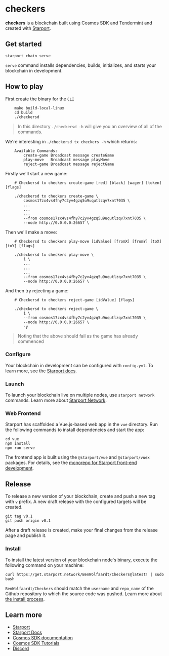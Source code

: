 # checkers
**checkers** is a blockchain built using Cosmos SDK and Tendermint and created with [Starport](https://github.com/tendermint/starport).

## Get started

```
starport chain serve
```

`serve` command installs dependencies, builds, initializes, and starts your blockchain in development.

## How to play 

First create the binary for the `CLI`

```
    make build-local-linux
    cd build
    ./checkersd
```

> In this directory `./checkersd -h` will give you an overview of all of the commands.

We're interesting in `./checkersd tx checkers -h` which returns: 

```
    Available Commands:
        create-game Broadcast message createGame
        play-move   Broadcast message playMove
        reject-game Broadcast message rejectGame
```

Firstly we'll start a new game:

```
    # Checkersd tx checkers create-game [red] [black] [wager] [token] [flags]
    
    ./checkersd tx checkers create-game \
        cosmos17zx4vs4fhy7c2yv4gzq5u9uqutlzqv7xnt7035 \
        ...
        ...
        ...
        --from cosmos17zx4vs4fhy7c2yv4gzq5u9uqutlzqv7xnt7035 \
        --node http://0.0.0.0:26657 \
```

Then we'll make a move:

```
    # Checkersd tx checkers play-move [idValue] [fromX] [fromY] [toX] [toY] [flags]

    ./checkersd tx checkers play-move \
        1 \
        ...
        ...
        ...
        --from cosmos17zx4vs4fhy7c2yv4gzq5u9uqutlzqv7xnt7035 \
        --node http://0.0.0.0:26657 \
```

And then try rejecting a game: 

```
    # Checkersd tx checkers reject-game [idValue] [flags]

    ./checkersd tx checkers reject-game \
        1 \
        --from cosmos17zx4vs4fhy7c2yv4gzq5u9uqutlzqv7xnt7035 \
        --node http://0.0.0.0:26657 \
        -y
```

> Noting that the above should fail as the game has already commenced

### Configure

Your blockchain in development can be configured with `config.yml`. To learn more, see the [Starport docs](https://docs.starport.network).

### Launch

To launch your blockchain live on multiple nodes, use `starport network` commands. Learn more about [Starport Network](https://github.com/tendermint/spn).

### Web Frontend

Starport has scaffolded a Vue.js-based web app in the `vue` directory. Run the following commands to install dependencies and start the app:

```
cd vue
npm install
npm run serve
```

The frontend app is built using the `@starport/vue` and `@starport/vuex` packages. For details, see the [monorepo for Starport front-end development](https://github.com/tendermint/vue).

## Release
To release a new version of your blockchain, create and push a new tag with `v` prefix. A new draft release with the configured targets will be created.

```
git tag v0.1
git push origin v0.1
```

After a draft release is created, make your final changes from the release page and publish it.

### Install
To install the latest version of your blockchain node's binary, execute the following command on your machine:

```
curl https://get.starport.network/BenWolfaardt/Checkers@latest! | sudo bash
```
`BenWolfaardt/Checkers` should match the `username` and `repo_name` of the Github repository to which the source code was pushed. Learn more about [the install process](https://github.com/allinbits/starport-installer).

## Learn more

- [Starport](https://github.com/tendermint/starport)
- [Starport Docs](https://docs.starport.network)
- [Cosmos SDK documentation](https://docs.cosmos.network)
- [Cosmos SDK Tutorials](https://tutorials.cosmos.network)
- [Discord](https://discord.gg/W8trcGV)
